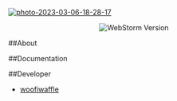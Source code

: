 <a href="https://ibb.co/1vhWB34"><img src="https://i.ibb.co/1vhWB34/photo-2023-03-06-18-28-17.jpg" alt="photo-2023-03-06-18-28-17" border="0"></a>

<p align="center">
<img src = "https://img.shields.io/badge/Engine-WebStorm%202022.3.2-blue" alt="WebStorm Version">
</p>



##About

##Documentation

##Developer
* [woofiwaffle](https://github.com/woofiwaffle)
